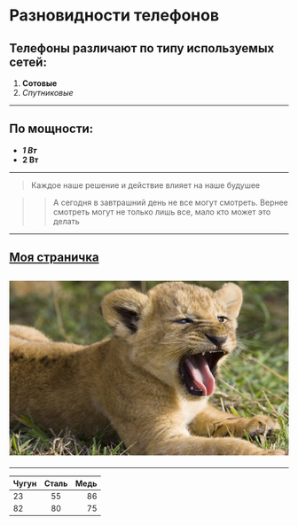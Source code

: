 # Разновидности телефонов
## Телефоны различают по типу используемых сетей:
1. __Сотовые__
2. _Спутниковые_
---
## По мощности:
- ___1 Вт___
- __2 Вт__
***
> Каждое наше решение и  действие влияет на наше будушее

>> А сегодня в завтрашний день не все могут смотреть. Вернее смотреть могут не только лишь все, мало кто может это делать
---
[Моя страничка](https://github.com/Ivantehn)
---
![Ссылка на меня](img/1380310923-lvitsi-ch2--32.jpg)
---
----
 Чугун | Сталь | Медь
 :-----|:-----:|-----:
 23 | 55 | 86
 82 | 80 | 75